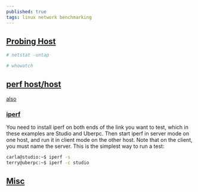 ```yaml
---
published: true
tags: linux network benchmarking
---
```

## [Probing Host](https://www.linux.com/learn/who-and-what-my-network-probing-your-network-linux)

```bash
# netstat -untap

# whowatch
```

## [perf host/host](https://linuxaria.com/article/tool-command-line-bandwidth-linux)
[also](https://www.linux.com/learn/five-funny-little-linux-network-testers-and-monitors)

### [iperf](https://askubuntu.com/questions/7976/how-do-you-test-the-network-speed-betwen-two-boxes#7977)

You need to install iperf on both ends of the link you want to test, which in these examples are Studio and Uberpc. Then start iperf in server mode on one host, and run it in client mode on the other host. Note that on the client, you must name the server. This is the simplest way to run a test:

```bash
carla@studio:~$ iperf -s
terry@uberpc:~$ iperf -c studio
```

## [Misc](http://www.linuxhomenetworking.com/wiki/index.php/Quick_HOWTO_:_Ch04_:_Simple_Network_Troubleshooting)